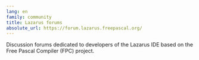 ```yaml
---
lang: en
family: community
title: Lazarus forums
absolute_url: https://forum.lazarus.freepascal.org/
---
```

Discussion forums dedicated to developers of the Lazarus IDE based on the Free Pascal Compiler (FPC) project.